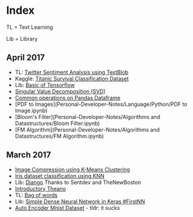 # Index

TL = Text Learning

Lib = Library

## April 2017

- TL: [Twitter Sentiment Analysis using TextBlob](https://github.com/ankschoubey/Personal-Developer-Notes/blob/b256d2a51b25580f2906b644b05f210da71e50e5/ML/Text%20Learning/Twitter%20Sentiment%20Analysis%20using%20TextBlob.ipynb)
- Kaggle: [Titanic Survival Classification Dataset](https://github.com/ankschoubey/Personal-Developer-Notes/blob/4d2a99bb7ca03e8f73e0dce3a2393e33851ca965/ML/Titanic%20Survival%20-%20Kaggle.ipynb)
- Lib: [Basic of Tensorflow](https://github.com/ankschoubey/Personal-Developer-Notes/blob/49387e7824ff96e33e5c8c7d1bf27bb3ca037825/Deep%20Learning/Tensorflow.ipynb)
- [Singular Value Decomposition (SVD)](https://github.com/ankschoubey/Personal-Developer-Notes/blob/49387e7824ff96e33e5c8c7d1bf27bb3ca037825/ML/Dimensionality%20Reduction/Singular-Value%20Decomposition%20(SVD).ipynb)
- [Common operations on Pandas Dataframe](https://github.com/ankschoubey/Personal-Developer-Notes/blob/b91c7d067592bf1b68a9894f015918b91a516f6b/Language/Python/Pandas/Common%20operations%20on%20Pandas%20Dataframe.ipynb)
- [PDF to Images](Personal-Developer-Notes/Language/Python/PDF to Image.ipynb)
- [Bloom's Filter](Personal-Developer-Notes/Algorithms and Datastructures/Bloom Filter.ipynb)
- [FM Algorithm](Personal-Developer-Notes/Algorithms and Datastructures/FM Algorithm.ipynb)

## March 2017
- [Image Compression using K-Means Clustering](https://github.com/ankschoubey/Personal-Developer-Notes/blob/master/ML/Image%20Compression%20using%20Simple%20K-Means.ipynb)
- [Iris dataset classification using KNN](https://github.com/ankschoubey/Personal-Developer-Notes/blob/master/ML/KNN.ipynb)
- Lib: [Django](https://github.com/ankschoubey/Personal-Developer-Notes/tree/28929a236c461766465b50b2b3df4c3c0fa0027a/Web/learn_django) Thanks to Sentdex and TheNewBoston
- [Introductory Theano](https://github.com/ankschoubey/Personal-Developer-Notes/blob/b9bd95992e9c9690bf61fd2d825d157accf8ac1a/Deep%20Learning/Theona.ipynb)
- TL: [Bag of words](https://github.com/ankschoubey/Personal-Developer-Notes/blob/0656547e7157d24042c2f1d011bab4025666c2c5/ML/Text%20Learning/Bag%20of%20Words.ipynb)
- Lib: [Simple Dense Neural Network in Keras #FirstNN](https://github.com/ankschoubey/Personal-Developer-Notes/blob/157335d4e0914890b60ed21d43c7a1acebb293d5/Deep%20Learning/NN%20in%20Keras.ipynb)
- [Auto Encoder Mnist Dataset](https://github.com/ankschoubey/Personal-Developer-Notes/blob/23df05d9c1107537215127cc7f534495b9e328a8/Deep%20Learning/Auto%20Encoder%20Mnist%20Dataset.ipynb) - tldr: it sucks

